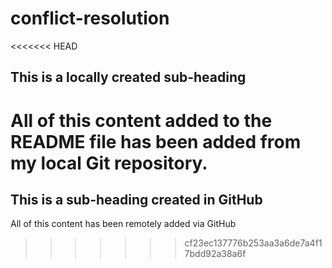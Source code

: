 # conflict-resolution

<<<<<<< HEAD
## This is a locally created sub-heading
 All of this content added to the README file has been added from my local Git repository.
=======
## This is a sub-heading created in GitHub

All of this content has been remotely added via GitHub
>>>>>>> cf23ec137776b253aa3a6de7a4f17bdd92a38a6f

